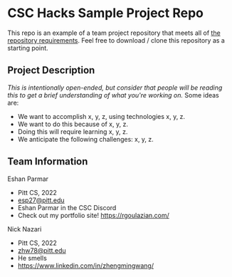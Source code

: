 # CSC Hacks Sample Project Repo

This repo is an example of a team project repository that meets all of [the repository requirements](https://www.notion.so/CSC-Hacks-901a62e005c8494fa342e0cc738101ad#da206965e3ed497f9bd6c1ceebd4fac9). Feel free to download / clone this repository as a starting point.

## Project Description
*This is intentionally open-ended, but consider that people will be reading this to get a brief understanding of what you're working on.* Some ideas are:
* We want to accomplish x, y, z, using technologies x, y, z.
* We want to do this because of x, y, z.
* Doing this will require learning x, y, z.
* We anticipate the following challenges: x, y, z.

## Team Information
Eshan Parmar
* Pitt CS, 2022
* esp27@pitt.edu
* Eshan Parmar in the CSC Discord
* Check out my portfolio site! https://rgoulazian.com/

Nick Nazari
* Pitt CS, 2022
* zhw78@pitt.edu
* He smells
* https://www.linkedin.com/in/zhengmingwang/
